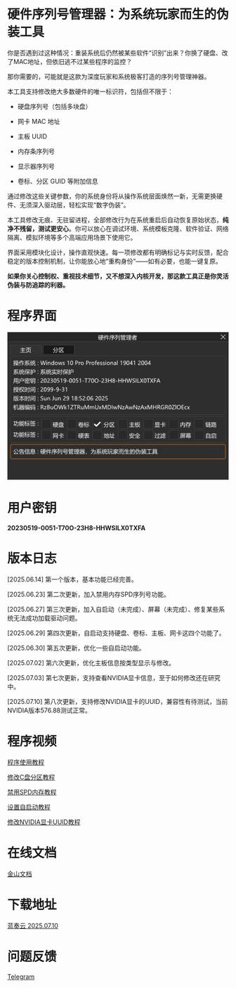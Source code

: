 # 硬件序列号管理器：为系统玩家而生的伪装工具
你是否遇到过这种情况：重装系统后仍然被某些软件“识别”出来？你换了硬盘、改了MAC地址，但依旧逃不过某些程序的监控？

那你需要的，可能就是这款为深度玩家和系统极客打造的序列号管理神器。

本工具支持修改绝大多数硬件的唯一标识符，包括但不限于：
* 硬盘序列号（包括多块盘）
- 网卡 MAC 地址
* 主板 UUID
- 内存条序列号
* 显示器序列号
- 卷标、分区 GUID 等附加信息

通过修改这些关键参数，你的系统身份将从操作系统层面焕然一新，无需更换硬件、无须深入驱动层，轻松实现“数字伪装”。

本工具修改无痕、无驻留进程，全部修改行为在系统重启后自动恢复原始状态，**纯净不残留，测试更安心**。你可以放心在调试环境、系统模板克隆、软件验证、网络隔离、模拟环境等多个高端应用场景下使用它。

界面采用模块化设计，操作直观快速。每一项修改都有明确标记与实时反馈，配合稳定的版本控制机制，让你能放心地“重构身份”——如有必要，也能一键复原。

**如果你关心控制权、重视技术细节，又不想深入内核开发，那这款工具正是你灵活伪装与防追踪的利器。**

# 程序界面
![image](Spoofer.png)

# 用户密钥
**20230519-0051-T70O-23H8-HHWSILX0TXFA**

# 版本日志
[2025.06.14] 第一个版本，基本功能已经完善。

[2025.06.23] 第二次更新，加入禁用内存SPD序列号功能。

[2025.06.27] 第三次更新，加入自启动（未完成）、屏幕（未完成）、修复某些系统无法成功加载驱动问题。

[2025.06.29] 第四次更新，自启动支持硬盘、卷标、主板、网卡这四个功能了。

[2025.06.30] 第五次更新，优化一些自启动功能。

[2025.07.02] 第六次更新，优化主板信息按类型显示与修改。

[2025.07.03] 第七次更新，支持查看NVIDIA显卡信息，至于如何修改还在研究中。

[2025.07.10] 第八次更新，支持修改NVIDIA显卡的UUID，兼容性有待测试，当前NVIDIA版本576.88测试正常。

# 程序视频
[程序使用教程](https://easylink.cc/ecc6rn)

[修改C盘分区教程](https://easylink.cc/7njvyr)

[禁用SPD内存教程](https://easylink.cc/1mjywm)

[设置自启动教程](https://easylink.cc/mitb6r)

[修改NVIDIA显卡UUID教程](https://easylink.cc/aqhggh)

# 在线文档
[金山文档](https://www.kdocs.cn/l/cad0y7MyhKkM)

# 下载地址
[蓝奏云 2025.07.10](https://wwqp.lanzouw.com/iSMMy30rvdpa "立即下载")

# 问题反馈
[Telegram](https://t.me/indigosable)
